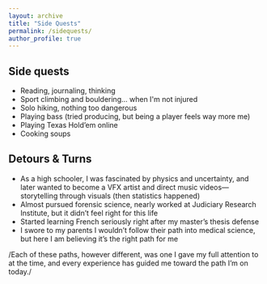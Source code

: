 ```yaml
---
layout: archive
title: "Side Quests"
permalink: /sidequests/
author_profile: true
---
```


Side quests 
------
- Reading, journaling, thinking
- Sport climbing and bouldering… when I'm not injured
- Solo hiking, nothing too dangerous
- Playing bass (tried producing, but being a player feels way more me)
- Playing Texas Hold’em online
- Cooking soups

Detours & Turns
------
- As a high schooler, I was fascinated by physics and uncertainty, and later wanted to become a VFX artist and direct music videos—storytelling through visuals (then statistics happened)
- Almost pursued forensic science, nearly worked at Judiciary Research Institute, but it didn’t feel right for this life
- Started learning French seriously right after my master’s thesis defense
- I swore to my parents I wouldn’t follow their path into medical science, but here I am believing it’s the right path for me

/Each of these paths, however different, was one I gave my full attention to at the time, and every experience has guided me toward the path I’m on today./
